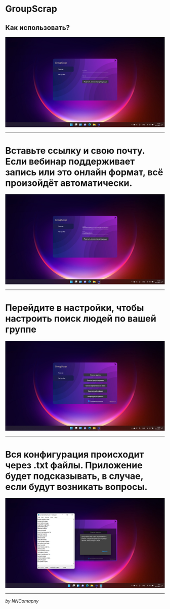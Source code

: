 # GroupScrap
## Как использовать?
![](https://github.com/MixKage/GroupScrap/blob/master/Picture/1g.png)

***

# Вставьте ссылку и свою почту. Если вебинар поддерживает запись или это онлайн формат, всё произойдёт автоматически.
![](https://github.com/MixKage/GroupScrap/blob/master/Picture/2g.png)

***

# Перейдите в настройки, чтобы настроить поиск людей по вашей группе
![](https://github.com/MixKage/GroupScrap/blob/master/Picture/3g.png)

***

# Вся конфигурация происходит через .txt файлы. Приложение будет подсказывать, в случае, если будут возникать вопросы.
![](https://github.com/MixKage/GroupScrap/blob/master/Picture/4g.png)

***

*by NNComapny*
